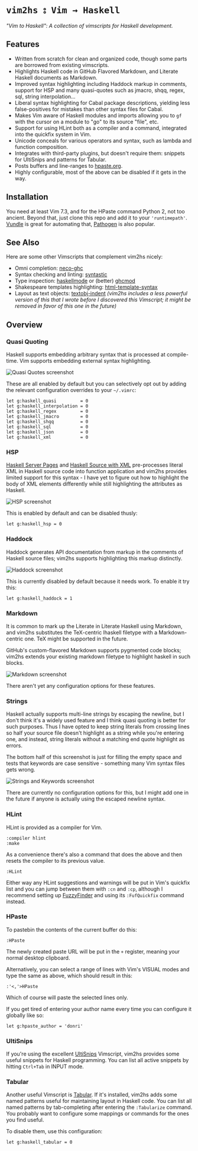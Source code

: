 `vim2hs ⦂ Vim → Haskell`
========================

*"Vim to Haskell": A collection of vimscripts for Haskell development.*

Features
--------

* Written from scratch for clean and organized code, though some parts are
  borrowed from existing vimscripts.
* Highlights Haskell code in GitHub Flavored Markdown, and Literate Haskell
  documents as Markdown.
* Improved syntax highlighting including Haddock markup in comments,
  support for HSP and many quasi-quotes such as jmacro, shqq, regex, sql,
  string interpolation...
* Liberal syntax highlighting for Cabal package descriptions, yielding less
  false-positives for mistakes than other syntax files for Cabal.
* Makes Vim aware of Haskell modules and imports allowing you to `gf` with
  the cursor on a module to "go" to its source "file", etc.
* Support for using HLint both as a compiler and a command, integrated into
  the quickfix system in Vim.
* Unicode conceals for various operators and syntax, such as lambda and
  function composition.
* Integrates with third-party plugins, but doesn't require them:
  snippets for UltiSnips and patterns for Tabular.
* Posts buffers and line-ranges to [hpaste.org](http://hpaste.org).
* Highly configurable, most of the above can be disabled if it gets in the
  way.

Installation
------------

You need at least Vim 7.3, and for the HPaste command Python 2, not too
ancient.  Beyond that, just clone this repo and add it to your
`'runtimepath'`.  [Vundle](https://github.com/gmarik/vundle) is great for
automating that, [Pathogen](https://github.com/tpope/vim-pathogen) is also
popular.

See Also
--------

Here are some other Vimscripts that complement vim2hs nicely:

* Omni completion: [neco-ghc](https://github.com/ujihisa/neco-ghc)
* Syntax checking and linting:
  [syntastic](https://github.com/scrooloose/syntastic)
* Type inspection:
  [haskellmode](https://github.com/lukerandall/haskellmode-vim) or (better)
  [ghcmod](https://github.com/eagletmt/ghcmod-vim)
* Shakespeare templates highlighting:
  [html-template-syntax](https://github.com/pbrisbin/html-template-syntax)
* Layout as text objects:
  [textobj-indent](https://github.com/kana/vim-textobj-indent) *(vim2hs
  includes a less powerful version of this that I wrote before I discovered
  this Vimscript; it might be removed in favor of this one in the future)*

Overview
--------

### Quasi Quoting

Haskell supports embedding arbitrary syntax that is processed at
compile-time.  Vim supports embedding external syntax highlighting.

![Quasi Quotes screenshot](https://github.com/dag/vim2hs/raw/master/screenshots/quasi.png)

These are all enabled by default but you can selectively opt out by adding
the relevant configuration overrides to your `~/.vimrc`:

```vim
let g:haskell_quasi         = 0
let g:haskell_interpolation = 0
let g:haskell_regex         = 0
let g:haskell_jmacro        = 0
let g:haskell_shqq          = 0
let g:haskell_sql           = 0
let g:haskell_json          = 0
let g:haskell_xml           = 0
```

### HSP

[Haskell Server Pages](http://hackage.haskell.org/package/hsp) and
[Haskell Source with XML](http://hackage.haskell.org/package/hsx)
pre-processes literal XML in Haskell source code into function application
and vim2hs provides limited support for this syntax - I have yet to figure
out how to highlight the body of XML elements differently while still
highlighting the attributes as Haskell.

![HSP screenshot](https://github.com/dag/vim2hs/raw/master/screenshots/hsp.png)

This is enabled by default and can be disabled thusly:

```vim
let g:haskell_hsp = 0
```

### Haddock

Haddock generates API documentation from markup in the comments of Haskell
source files; vim2hs supports highlighting this markup distinctly.

![Haddock screenshot](https://github.com/dag/vim2hs/raw/master/screenshots/haddock.png)

This is currently disabled by default because it needs work. To enable it
try this:

```vim
let g:haskell_haddock = 1
```

### Markdown

It is common to mark up the Literate in Literate Haskell using Markdown,
and vim2hs substitutes the TeX-centric lhaskell filetype with a
Markdown-centric one.  TeX might be supported in the future.

GitHub's custom-flavored Markdown supports pygmented code blocks; vim2hs
extends your existing markdown filetype to highlight haskell in such
blocks.

![Markdown screenshot](https://github.com/dag/vim2hs/raw/master/screenshots/markdown.png)

There aren't yet any configuration options for these features.

### Strings

Haskell actually supports multi-line strings by escaping the newline, but I
don't think it's a widely used feature and I think quasi quoting is better
for such purposes.  Thus I have opted to keep string literals from crossing
lines so half your source file doesn't highlight as a string while you're
entering one, and instead, string literals without a matching end quote
highlight as errors.

The bottom half of this screenshot is just for filling the empty space and
tests that keywords are case sensitive - something many Vim syntax files
gets wrong.

![Strings and Keywords screenshot](https://github.com/dag/vim2hs/raw/master/screenshots/strings-and-keywords.png)

There are currently no configuration options for this, but I might add one
in the future if anyone is actually using the escaped newline syntax.

### HLint

HLint is provided as a compiler for Vim.

```vim
:compiler hlint
:make
```

As a convenience there's also a command that does the above and then resets
the compiler to its previous value.

```vim
:HLint
```

Either way any HLint suggestions and warnings will be put in Vim's quickfix
list and you can jump between them with `:cn` and `:cp`, although I
recommend setting up
[FuzzyFinder](https://github.com/vim-scripts/FuzzyFinder) and using its
`:FufQuickfix` command instead.

### HPaste

To pastebin the contents of the current buffer do this:

```vim
:HPaste
```

The newly created paste URL will be put in the `+` register, meaning your
normal desktop clipboard.

Alternatively, you can select a range of lines with Vim's VISUAL modes and
type the same as above, which should result in this:

```
:'<,'>HPaste
```

Which of course will paste the selected lines only.

If you get tired of entering your author name every time you can configure
it globally like so:

```vim
let g:hpaste_author = 'donri'
```

### UltiSnips

If you're using the excellent
[UltiSnips](https://github.com/sirver/ultisnips) Vimscript, vim2hs provides
some useful snippets for Haskell programming.  You can list all active
snippets by hitting `Ctrl+Tab` in INPUT mode.

### Tabular

Another useful Vimscript is
[Tabular](https://github.com/godlygeek/tabular).  If it's installed, vim2hs
adds some named patterns useful for maintaining layout in Haskell code.
You can list all named patterns by tab-completing after entering the
`:Tabularize` command.  You probably want to configure some mappings or
commands for the ones you find useful.

To disable them, use this configuration:

```vim
let g:haskell_tabular = 0
```
